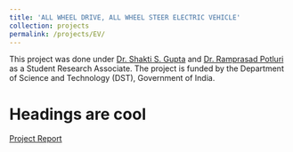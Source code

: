 ```yaml
---
title: 'ALL WHEEL DRIVE, ALL WHEEL STEER ELECTRIC VEHICLE'
collection: projects
permalink: /projects/EV/
---
```


This project was done under [Dr. Shakti S. Gupta](http://home.iitk.ac.in/~ssgupta/) and [Dr. Ramprasad Potluri](http://home.iitk.ac.in/~potluri/) as a Student Research Associate. The project is funded by the Department of Science and Technology (DST), Government of India.

Headings are cool
======

[Project Report](http://exampleurl.com)

